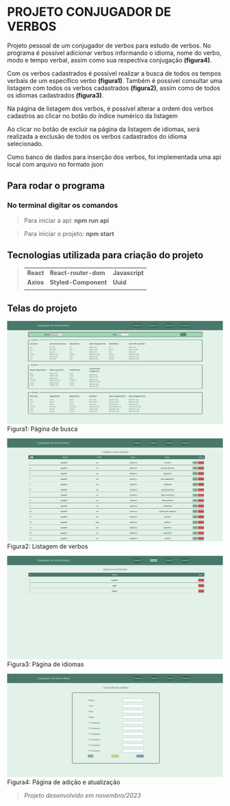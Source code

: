 # PROJETO CONJUGADOR DE VERBOS

Projeto pessoal de um conjugador de verbos para estudo de verbos. No programa é possível adicionar verbos informando o idioma, nome do verbo, modo e tempo verbal, assim como sua respectiva conjugação **(figura4)**.

Com os verbos cadastrados é possível realizar a busca de todos os tempos verbais de um específico verbo **(figura1)**. Também é possível consultar uma listagem com todos os verbos cadastrados **(figura2)**, assim como de todos os idiomas cadastrados **(figura3)**.

Na página de listagem dos verbos, é possível alterar a ordem dos verbos cadastros ao clicar no botão do índice numérico da listagem

Ao clicar no botão de excluir na página da listagem de idiomas, será realizada a exclusão de todos os verbos cadastrados do idioma selecionado.

Como banco de dados para inserção dos verbos, foi implementada uma api local com arquivo no formato json

## Para rodar o programa

### No terminal digitar os comandos
> Para iniciar a api: **npm run api**

> Para iniciar o projeto: **npm start**

## Tecnologias utilizada para criação do projeto

>|   |    |   |
>| ------ | ------ | ------ |
>| **React** | **React-router-dom** | **Javascript** |
>| **Axios** | **Styled-Component** | **Uuid** |
>|   |    |   |


## Telas do projeto

![searchPage](src/assets/searchPage.png)
Figura1: Página de busca

![verbsPage](src/assets/verbsPage.png)
Figura2: Listagem de verbos

![languagesPage](src/assets/languagesPage.png)
Figura3: Página de idiomas

![newVerb_update_Page](src/assets/newVerb_update_Page.png)
Figura4: Página de adição e atualização

>*Projeto desenvolvido em novembro/2023*